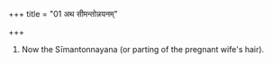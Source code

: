 +++
title = "01 अथ सीमन्तोन्नयनम्"

+++
1. Now the Sīmantonnayana (or parting of the pregnant wife's hair).
